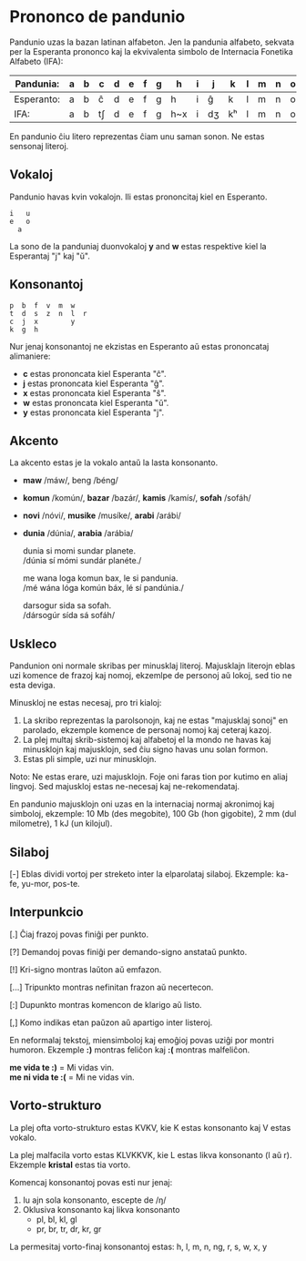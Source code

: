 # Prononco de pandunio

Pandunio uzas la bazan latinan alfabeton.  Jen la pandunia alfabeto, sekvata
per la Esperanta prononco kaj la ekvivalenta simbolo de Internacia Fonetika
Alfabeto (IFA):

| Pandunia: | a | b | c | d | e | f | g | h | i | j | k | l | m | n | o | p | r | s | t | u | v | w | x | y | z |
|-----------|---|---|---|---|---|---|---|---|---|---|---|---|---|---|---|---|---|---|---|---|---| ---|---|---|---|
| Esperanto: | a | b | ĉ | d | e | f | g | h | i | ĝ | k | l | m | n | o | p | r | s | t | u | ŭ | ŝ | j | z |
| IFA: | a | b | tʃ | d | e | f | g | h~x | i | dʒ | kʰ | l | m | n | o | pʰ | r~ɹ | s | tʰ | u | v | w~ʋ | ʃ | j | z~dz |

En pandunio ĉiu litero reprezentas ĉiam unu saman sonon.  Ne estas sensonaj
literoj.

## Vokaloj

Pandunio havas kvin vokalojn. Ili estas prononcitaj kiel en Esperanto.

    i   u
    e   o
      a

La sono de la panduniaj duonvokaloj **y** and **w** estas respektive kiel la
Esperantaj "j" kaj "ŭ".

## Konsonantoj

    p  b  f  v  m  w
    t  d  s  z  n  l  r
    c  j  x        y
    k  g  h

Nur jenaj konsonantoj ne ekzistas en Esperanto aŭ estas prononcataj
alimaniere:

- **c** estas prononcata kiel Esperanta "ĉ".
- **j** estas prononcata kiel Esperanta "ĝ".
- **x** estas prononcata kiel Esperanta "ŝ".
- **w** estas prononcata kiel Esperanta "ŭ".
- **y** estas prononcata kiel Esperanta "j".

## Akcento

La akcento estas je la vokalo antaŭ la lasta konsonanto.

- **maw** /máw/, beng /béng/
- **komun** /komún/, **bazar** /bazár/, **kamis** /kamís/, **sofah** /sofáh/
- **novi** /nóvi/, **musike** /musíke/, **arabi** /arábi/
- **dunia** /dúnia/, **arabia** /arábia/

     dunia si momi sundar planete.  
    /dúnia sí mómi sundár planéte./

     me wana loga komun bax, le si pandunia.  
    /mé wána lóga komún báx, lé sí pandúnia./

     darsogur sida sa sofah.  
    /dársogúr sída sá sofáh/

## Uskleco

Pandunion oni normale skribas per minusklaj literoj.  Majusklajn literojn eblas
uzi komence de frazoj kaj nomoj, ekzemlpe de personoj aŭ lokoj, sed tio ne esta
deviga.

Minuskloj ne estas necesaj, pro tri kialoj:

1. La skribo reprezentas la parolsonojn, kaj ne estas "majusklaj sonoj" en
   parolado, ekzemple komence de personaj nomoj kaj ceteraj kazoj.
2. La plej multaj skrib-sistemoj kaj alfabetoj el la mondo ne havas kaj
   minusklojn kaj majusklojn, sed ĉiu signo havas unu solan formon.
3. Estas pli simple, uzi nur minusklojn.

Noto: Ne estas erare, uzi majusklojn. Foje oni faras tion por kutimo en aliaj
lingvoj. Sed majuskloj estas ne-necesaj kaj ne-rekomendataj.

En pandunio majusklojn oni uzas en la internaciaj normaj akronimoj kaj
simboloj, ekzemple: 10 Mb (des megobite), 100 Gb (hon gigobite), 2 mm (dul
milometre), 1 kJ (un kilojul).

## Silaboj

[-] Eblas dividi vortoj per streketo inter la elparolataj silaboj. Ekzemple:
ka-fe, yu-mor, pos-te.

## Interpunkcio

[.] Ĉiaj frazoj povas finiĝi per punkto.

[?] Demandoj povas finiĝi per demando-signo anstataŭ punkto.

[!] Kri-signo montras laŭton aŭ emfazon.

[...] Tripunkto montras nefinitan frazon aŭ necertecon.

[:] Dupunkto montras komencon de klarigo aŭ listo.

[,] Komo indikas etan paŭzon aŭ apartigo inter listeroj.

En neformalaj tekstoj, miensimboloj kaj emoĝioj povas uziĝi por montri humoron.
Ekzemple **:)** montras feliĉon kaj **:(** montras malfeliĉon.

**me vida te :)**
= Mi vidas vin.  
**me ni vida te :(**
= Mi ne vidas vin.


## Vorto-strukturo

La plej ofta vorto-strukturo estas KVKV, kie K estas konsonanto kaj V estas vokalo.

La plej malfacila vorto estas KLVKKVK, kie L estas likva konsonanto (l aŭ r).
Ekzemple **kristal** estas tia vorto.

Komencaj konsonantoj povas esti nur jenaj:

1. Iu ajn sola konsonanto, escepte de /ŋ/
2. Oklusiva konsonanto kaj likva konsonanto
    - pl, bl, kl, gl
    - pr, br, tr, dr, kr, gr

La permesitaj vorto-finaj konsonantoj estas:
h, l, m, n, ng, r, s, w, x, y

